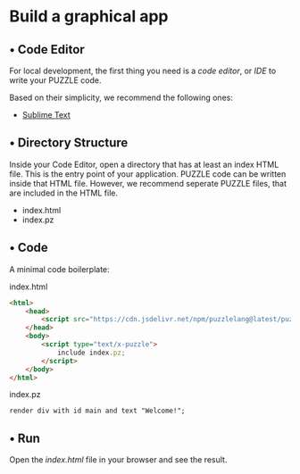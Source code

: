 # Build a graphical app

## • Code Editor

For local development, the first thing you need is a *code editor*, or *IDE* to write your PUZZLE code.

Based on their simplicity, we recommend the following ones:

* [Sublime Text](https://www.sublimetext.com/)

## • Directory Structure

Inside your Code Editor, open a directory that has at least an index HTML file. This is the entry point of your application. PUZZLE code can be written inside that HTML file. However, we recommend seperate PUZZLE files, that are included in the HTML file.

* index.html
* index.pz

## • Code

A minimal code boilerplate:

index.html
```html
<html>
	<head>
		<script src="https://cdn.jsdelivr.net/npm/puzzlelang@latest/puzzle.browser.js"></script>
	</head>
	<body>
		<script type="text/x-puzzle">
			include index.pz;
		</script>
	</body>
</html>
```

index.pz
```puzzle
render div with id main and text "Welcome!";
```

## • Run

Open the *index.html* file in your browser and see the result.